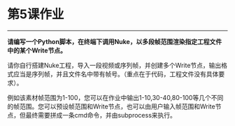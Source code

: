 # 第5课作业
---
**请编写一个Python脚本，在终端下调用Nuke，以多段帧范围渲染指定工程文件中的某个Write节点。**

请你自行搭建Nuke工程，导入一段视频或序列帧，并创建多个Write节点，输出格式应当是序列帧，并且文件名中带有帧号。（重点在于代码，工程文件没有具体要求）。

例如该素材帧范围为1-100，您可以在作业中输出1-10,30-40,80-100等几个不同的帧范围。您可以预设帧范围和Write节点，也可以由用户输入帧范围和Write节点，但最终需要拼成一条cmd命令，并由subprocess来执行。
